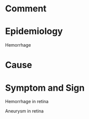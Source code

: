 # Comment

# Epidemiology

Hemorrhage

# Cause

# Symptom and Sign

Hemorrhage in retina

Aneurysm in retina
